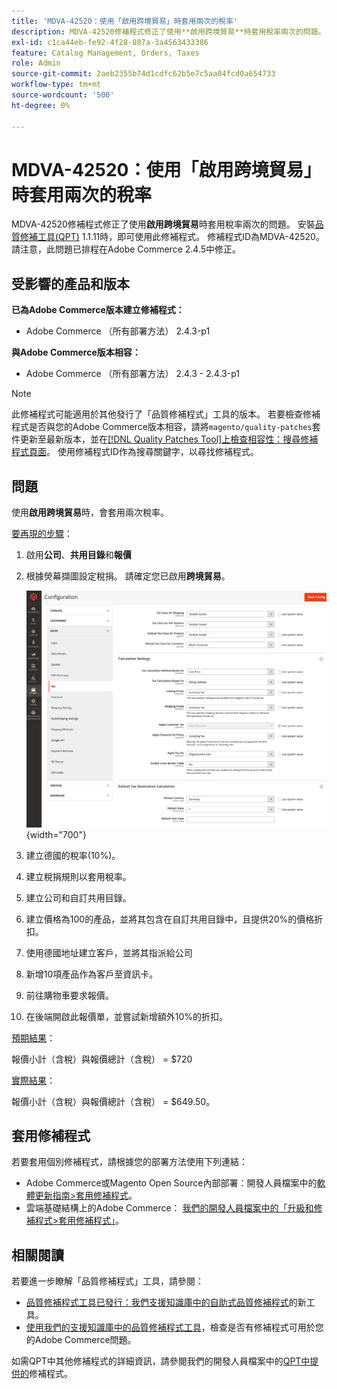 ```yaml
---
title: 'MDVA-42520：使用「啟用跨境貿易」時套用兩次的稅率'
description: MDVA-42520修補程式修正了使用**啟用跨境貿易**時套用稅率兩次的問題。 安裝[Quality Patches Tool (QPT)](/help/announcements/adobe-commerce-announcements/magento-quality-patches-released-new-tool-to-self-serve-quality-patches.md) 1.1.11後，即可使用此修補程式。 修補程式ID為MDVA-42520。 請注意，此問題已排程在Adobe Commerce 2.4.5中修正。
exl-id: c1ca44eb-fe92-4f28-807a-3a4563433386
feature: Catalog Management, Orders, Taxes
role: Admin
source-git-commit: 2aeb2355b74d1cdfc62b5e7c5aa04fcd0a654733
workflow-type: tm+mt
source-wordcount: '500'
ht-degree: 0%

---
```


# MDVA-42520：使用「啟用跨境貿易」時套用兩次的稅率

MDVA-42520修補程式修正了使用&#x200B;**啟用跨境貿易**&#x200B;時套用稅率兩次的問題。 安裝[品質修補工具(QPT)](/help/announcements/adobe-commerce-announcements/magento-quality-patches-released-new-tool-to-self-serve-quality-patches.md) 1.1.11時，即可使用此修補程式。 修補程式ID為MDVA-42520。 請注意，此問題已排程在Adobe Commerce 2.4.5中修正。

## 受影響的產品和版本

**已為Adobe Commerce版本建立修補程式：**

* Adobe Commerce （所有部署方法） 2.4.3-p1

**與Adobe Commerce版本相容：**

* Adobe Commerce （所有部署方法） 2.4.3 - 2.4.3-p1

>[!NOTE]
>
>此修補程式可能適用於其他發行了「品質修補程式」工具的版本。 若要檢查修補程式是否與您的Adobe Commerce版本相容，請將`magento/quality-patches`套件更新至最新版本，並在[[!DNL Quality Patches Tool]上檢查相容性：搜尋修補程式頁面](https://experienceleague.adobe.com/tools/commerce-quality-patches/index.html)。 使用修補程式ID作為搜尋關鍵字，以尋找修補程式。

## 問題

使用&#x200B;**啟用跨境貿易**&#x200B;時，會套用兩次稅率。

<u>要再現的步驟</u>：

1. 啟用&#x200B;**公司**、**共用目錄**&#x200B;和&#x200B;**報價**
1. 根據熒幕擷圖設定稅捐。 請確定您已啟用&#x200B;**跨境貿易**。

   ![稅捐設定](/help/support-tools/patches-available-in-qpt-tool/assets/tax_settings_1.png){width="700"}

1. 建立德國的稅率(10%)。
1. 建立稅捐規則以套用稅率。
1. 建立公司和自訂共用目錄。
1. 建立價格為100的產品，並將其包含在自訂共用目錄中，且提供20%的價格折扣。
1. 使用德國地址建立客戶，並將其指派給公司
1. 新增10項產品作為客戶至資訊卡。
1. 前往購物車要求報價。
1. 在後端開啟此報價單，並嘗試新增額外10%的折扣。

<u>預期結果</u>：

報價小計（含稅）與報價總計（含稅） = $720

<u>實際結果</u>：

報價小計（含稅）與報價總計（含稅） = $649.50。

## 套用修補程式

若要套用個別修補程式，請根據您的部署方法使用下列連結：

* Adobe Commerce或Magento Open Source內部部署：開發人員檔案中的[軟體更新指南>套用修補程式](https://experienceleague.adobe.com/en/docs/commerce-operations/tools/quality-patches-tool/usage)。
* 雲端基礎結構上的Adobe Commerce： [我們的開發人員檔案中的「升級和修補程式>套用修補程式」](https://experienceleague.adobe.com/en/docs/commerce-cloud-service/user-guide/develop/upgrade/apply-patches)。

## 相關閱讀

若要進一步瞭解「品質修補程式」工具，請參閱：

* [品質修補程式工具已發行：我們支援知識庫中的自助式品質修補程式](/help/announcements/adobe-commerce-announcements/magento-quality-patches-released-new-tool-to-self-serve-quality-patches.md)的新工具。
* [使用我們的支援知識庫中的品質修補程式工具](/help/support-tools/patches-available-in-qpt-tool/check-patch-for-magento-issue-with-magento-quality-patches.md)，檢查是否有修補程式可用於您的Adobe Commerce問題。

如需QPT中其他修補程式的詳細資訊，請參閱我們的開發人員檔案中的[QPT中提供的](https://experienceleague.adobe.com/tools/commerce-quality-patches/index.html)修補程式。
